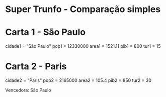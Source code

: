 # Super Trunfo - Comparação simples

# Carta 1 - São Paulo
cidade1 = "São Paulo"
pop1 = 12330000
area1 = 1521.11
pib1 = 800
tur1 = 15

# Carta 2 - Paris
cidade2 = "Paris"
pop2 = 2165000
area2 = 105.4
pib2 = 850
tur2 = 30

Vencedora: São Paulo





